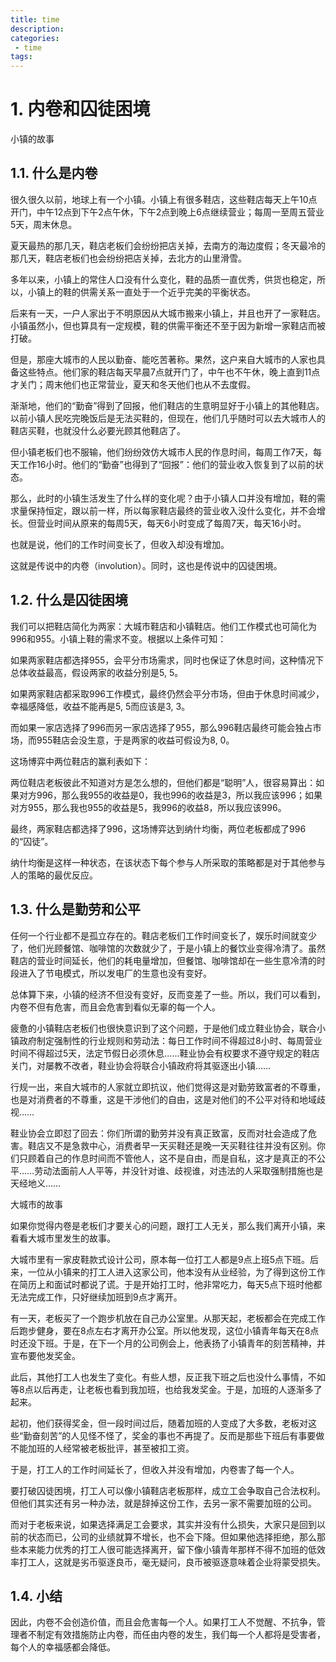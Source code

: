 ```yaml
---
title: time
description:
categories:
 - time
tags:
---
```


# 1. 内卷和囚徒困境

小镇的故事

## 1.1. 什么是内卷

很久很久以前，地球上有一个小镇。小镇上有很多鞋店，这些鞋店每天上午10点开门，中午12点到下午2点午休，下午2点到晚上6点继续营业；每周一至周五营业5天，周末休息。

夏天最热的那几天，鞋店老板们会纷纷把店关掉，去南方的海边度假；冬天最冷的那几天，鞋店老板们也会纷纷把店关掉，去北方的山里滑雪。

多年以来，小镇上的常住人口没有什么变化，鞋的品质一直优秀，供货也稳定，所以，小镇上的鞋的供需关系一直处于一个近乎完美的平衡状态。

后来有一天，一户人家出于不明原因从大城市搬来小镇上，并且也开了一家鞋店。小镇虽然小，但也算具有一定规模，鞋的供需平衡还不至于因为新增一家鞋店而被打破。

但是，那座大城市的人民以勤奋、能吃苦著称。果然，这户来自大城市的人家也具备这些特点。他们家的鞋店每天早晨7点就开门了，中午也不午休，晚上直到11点才关门；周末他们也正常营业，夏天和冬天他们也从不去度假。

渐渐地，他们的“勤奋”得到了回报，他们鞋店的生意明显好于小镇上的其他鞋店。以前小镇人民吃完晚饭后是无法买鞋的，但现在，他们几乎随时可以去大城市人的鞋店买鞋，也就没什么必要光顾其他鞋店了。

但小镇老板们也不服输，他们纷纷效仿大城市人民的作息时间，每周工作7天，每天工作16小时。他们的“勤奋”也得到了“回报”：他们的营业收入恢复到了以前的状态。

那么，此时的小镇生活发生了什么样的变化呢？由于小镇人口并没有增加，鞋的需求量保持恒定，跟以前一样，所以每家鞋店最终的营业收入没什么变化，并不会增长。但营业时间从原来的每周5天，每天6小时变成了每周7天，每天16小时。

也就是说，他们的工作时间变长了，但收入却没有增加。

这就是传说中的内卷（involution）。同时，这也是传说中的囚徒困境。

## 1.2. 什么是囚徒困境

我们可以把鞋店简化为两家：大城市鞋店和小镇鞋店。他们工作模式也可简化为996和955。小镇上鞋的需求不变。根据以上条件可知：

如果两家鞋店都选择955，会平分市场需求，同时也保证了休息时间，这种情况下总体收益最高，假设两家的收益分别是5, 5。

如果两家鞋店都采取996工作模式，最终仍然会平分市场，但由于休息时间减少，幸福感降低，收益不能再是5, 5而应该是3, 3。

而如果一家店选择了996而另一家店选择了955，那么996鞋店最终可能会独占市场，而955鞋店会没生意，于是两家的收益可假设为8, 0。

这场博弈中两位鞋店的赢利表如下：

两位鞋店老板彼此不知道对方是怎么想的，但他们都是“聪明”人，很容易算出：如果对方996，那么我955的收益是0，我也996的收益是3，所以我应该996；如果对方955，那么我也955的收益是5，我996的收益8，所以我应该996。

最终，两家鞋店都选择了996，这场博弈达到纳什均衡，两位老板都成了996的“囚徒”。

纳什均衡是这样一种状态，在该状态下每个参与人所采取的策略都是对于其他参与人的策略的最优反应。

## 1.3. 什么是勤劳和公平

任何一个行业都不是孤立存在的。鞋店老板们工作时间变长了，娱乐时间就变少了，他们光顾餐馆、咖啡馆的次数就少了，于是小镇上的餐饮业变得冷清了。虽然鞋店的营业时间延长，他们的耗电量增加，但餐馆、咖啡馆却在一些生意冷清的时段进入了节电模式，所以发电厂的生意也没有变好。

总体算下来，小镇的经济不但没有变好，反而变差了一些。所以，我们可以看到，内卷不但有危害，而且会危害到看似无辜的每一个人。

疲惫的小镇鞋店老板们也很快意识到了这个问题，于是他们成立鞋业协会，联合小镇政府制定强制性的行业规则和劳动法：每日工作时间不得超过8小时、每周营业时间不得超过5天，法定节假日必须休息……鞋业协会有权要求不遵守规定的鞋店关门，对屡教不改者，鞋业协会将联合小镇政府将其驱逐出小镇……

行规一出，来自大城市的人家就立即抗议，他们觉得这是对勤劳致富者的不尊重，也是对消费者的不尊重，这是干涉他们的自由，这是对他们的不公平对待和地域歧视……

鞋业协会立即怼了回去：你们所谓的勤劳并没有真正致富，反而对社会造成了危害。鞋店又不是急救中心，消费者早一天买鞋还是晚一天买鞋往往并没有区别。你们只顾着自己的作息时间而不管他人，这不是自由，而是自私，这才是真正的不公平……劳动法面前人人平等，并没针对谁、歧视谁，对违法的人采取强制措施也是天经地义……

大城市的故事

如果你觉得内卷是老板们才要关心的问题，跟打工人无关，那么我们离开小镇，来看看大城市里发生的故事。

大城市里有一家皮鞋款式设计公司，原本每一位打工人都是9点上班5点下班。后来，一位从小镇来的打工人进入这家公司，他本没有从业经验，为了得到这份工作在简历上和面试时都说了谎。于是开始打工时，他非常吃力，每天5点下班时他都无法完成工作，只好继续加班到9点才离开。

有一天，老板买了一个跑步机放在自己办公室里。从那天起，老板都会在完成工作后跑步健身，要在8点左右才离开办公室。所以他发现，这位小镇青年每天在8点时还没下班。于是，在下一个月的公司例会上，他表扬了小镇青年的刻苦精神，并宣布要他发奖金。

此后，其他打工人也发生了变化。有些人想，反正我下班之后也没什么事情，不如等8点以后再走，让老板也看到我加班，也给我发奖金。于是，加班的人逐渐多了起来。

起初，他们获得奖金，但一段时间过后，随着加班的人变成了大多数，老板对这些“勤奋刻苦”的人见怪不怪了，奖金的事也不再提了。反而是那些下班后有事要做不能加班的人经常被老板批评，甚至被扣工资。

于是，打工人的工作时间延长了，但收入并没有增加，内卷害了每一个人。

要打破囚徒困境，打工人可以像小镇鞋店老板那样，成立工会争取自己合法权利。但他们其实还有另一种办法，就是辞掉这份工作，去另一家不需要加班的公司。

而对于老板来说，如果选择满足工会要求，其实并没有什么损失，大家只是回到以前的状态而已，公司的业绩就算不增长，也不会下降。但如果他选择拒绝，那么那些本来能力优秀的打工人很可能选择离开，留下像小镇青年那样不得不加班的低效率打工人，这就是劣币驱逐良币，毫无疑问，良币被驱逐意味着企业将蒙受损失。

## 1.4. 小结

因此，内卷不会创造价值，而且会危害每一个人。如果打工人不觉醒、不抗争，管理者不制定有效措施防止内卷，而任由内卷的发生，我们每一个人都将是受害者，每个人的幸福感都会降低。